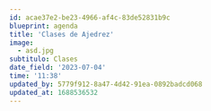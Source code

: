 ```yaml
---
id: acae37e2-be23-4966-af4c-83de52831b9c
blueprint: agenda
title: 'Clases de Ajedrez'
image:
  - asd.jpg
subtitulo: Clases
date_field: '2023-07-04'
time: '11:38'
updated_by: 5779f912-8a47-4d42-91ea-0892badcd068
updated_at: 1688536532
---
```

